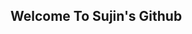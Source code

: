 <main>
    <section>
        <h1>
            Welcome To Sujin's Github 
        </h1>
    </section>
</main>
